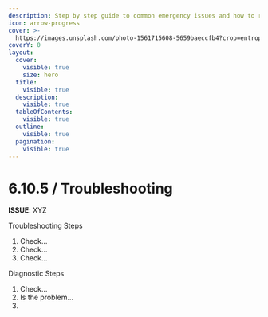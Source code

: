 ```yaml
---
description: Step by step guide to common emergency issues and how to resolve
icon: arrow-progress
cover: >-
  https://images.unsplash.com/photo-1561715608-5659baeccfb4?crop=entropy&cs=srgb&fm=jpg&ixid=M3wxOTcwMjR8MHwxfHNlYXJjaHw1fHxlbWVyZ2VuY3klMjBleGl0fGVufDB8fHx8MTc0Njc2NjQ2M3ww&ixlib=rb-4.1.0&q=85
coverY: 0
layout:
  cover:
    visible: true
    size: hero
  title:
    visible: true
  description:
    visible: true
  tableOfContents:
    visible: true
  outline:
    visible: true
  pagination:
    visible: true
---
```


# 6.10.5 / Troubleshooting

**ISSUE**: XYZ

Troubleshooting Steps&#x20;

1. Check...
2. Check...
3. Check...

Diagnostic Steps

1. Check...
2. Is the problem...
3.

&#x20;
